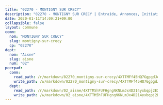 ```yaml
---
title: "02270 - MONTIGNY SUR CRECY"
description: "02270 - MONTIGNY SUR CRECY | Entraide, Annonces, Initiatives"
date: 2020-01-11T14:09:21+09:00
collapsible: false
layout: commune
comm:
  nom: "MONTIGNY SUR CRECY"
  slug: montigny-sur-crecy
  cp: "02270"
dept:
  nom: "Aisne"
  slug: aisne
  num: "02"
peerpad:
  comm:
    read_path: /r/markdown/02270_montigny-sur-crecy/4XTTMFf45HQ7GgpgdJeXLbfjDpQb2D1hMg1PRkyYmxmjyX6Bs
    write_path: /w/markdown/02270_montigny-sur-crecy/4XTTMFf45HQ7GgpgdJeXLbfjDpQb2D1hMg1PRkyYmxmjyX6Bs-K3TgUz8hNnxa6A1wt7FqaAsPWc5Muc2wGiqJX8sEHYdFuBAsUDapzFtVbcJehCLDS3bZA4MVBdwvQedBsYUJ6vzDQZFqvPWjvmQUGwCWX4na1GE6Mk3ZytcnS1cMfqkcGjDLZB9s
  dept:
    read_path: /r/markdown/02_aisne/4XTTM5hFUFHgngNKNLmJx4D214yxbqpj2EXK5CBjZ5LZF3zAf
    write_path: /w/markdown/02_aisne/4XTTM5hFUFHgngNKNLmJx4D214yxbqpj2EXK5CBjZ5LZF3zAf-K3TgUfAP6D753WPagZBnpcFgyCUpnZXNhrQsKU6J8qon6wxmFCHD5kB3GMzCYyJmAGHN58p9qgKDhnEgSAuHEK3wjVXSJoUkHyn6Vb7T2aNZ2y6ez5BMkQCEQxoUkfyK9J3TXU3M
---
```


